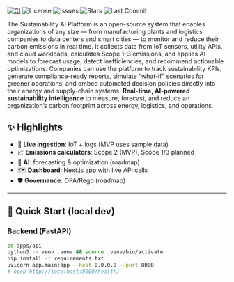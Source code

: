 [![CI](https://github.com/ManviPanjwani/sustainability-ai-platform/actions/workflows/ci.yml/badge.svg)](https://github.com/ManviPanjwani/sustainability-ai-platform/actions/workflows/ci.yml)
![License](https://img.shields.io/badge/license-MIT-blue.svg)
![Issues](https://img.shields.io/github/issues/ManviPanjwani/sustainability-ai-platform)
![Stars](https://img.shields.io/github/stars/ManviPanjwani/sustainability-ai-platform)
![Last Commit](https://img.shields.io/github/last-commit/ManviPanjwani/sustainability-ai-platform)

The Sustainability AI Platform is an open-source system that enables organizations of any size — from manufacturing plants and logistics companies to data centers and smart cities — to monitor and reduce their carbon emissions in real time. It collects data from IoT sensors, utility APIs, and cloud workloads, calculates Scope 1–3 emissions, and applies AI models to forecast usage, detect inefficiencies, and recommend actionable optimizations. Companies can use the platform to track sustainability KPIs, generate compliance-ready reports, simulate “what-if” scenarios for greener operations, and embed automated decision policies directly into their energy and supply-chain systems.
**Real-time, AI-powered sustainability intelligence** to measure, forecast, and reduce an organization’s carbon footprint across energy, logistics, and operations.


## ✨ Highlights
- 🔌 **Live ingestion**: IoT + logs (MVP uses sample data)
- 📈 **Emissions calculators**: Scope 2 (MVP), Scope 1/3 planned
- 🤖 **AI**: forecasting & optimization (roadmap)
- 🗺️ **Dashboard**: Next.js app with live API calls
- 🛡️ **Governance**: OPA/Rego (roadmap)

---

## 🚀 Quick Start (local dev)

### Backend (FastAPI)
```bash
cd apps/api
python3 -m venv .venv && source .venv/bin/activate
pip install -r requirements.txt
uvicorn app.main:app --host 0.0.0.0 --port 8000
# open http://localhost:8000/health/
